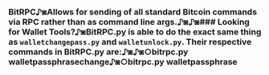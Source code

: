 ### BitRPC♪◙Allows for sending of all standard Bitcoin commands via RPC rather than as command line args.♪◙♪◙### Looking for Wallet Tools?♪◙BitRPC.py is able to do the exact same thing as `walletchangepass.py` and `walletunlock.py`. Their respective commands in BitRPC.py are:♪◙♪◙○bitrpc.py walletpassphrasechange♪◙○bitrpc.py walletpassphrase